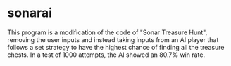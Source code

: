 # sonarai
This program is a modification of the code of "Sonar Treasure Hunt", removing the user inputs and instead taking inputs from an AI player that follows a set strategy to have the highest chance of finding all the treasure chests. In a test of 1000 attempts, the AI showed an 80.7% win rate.
